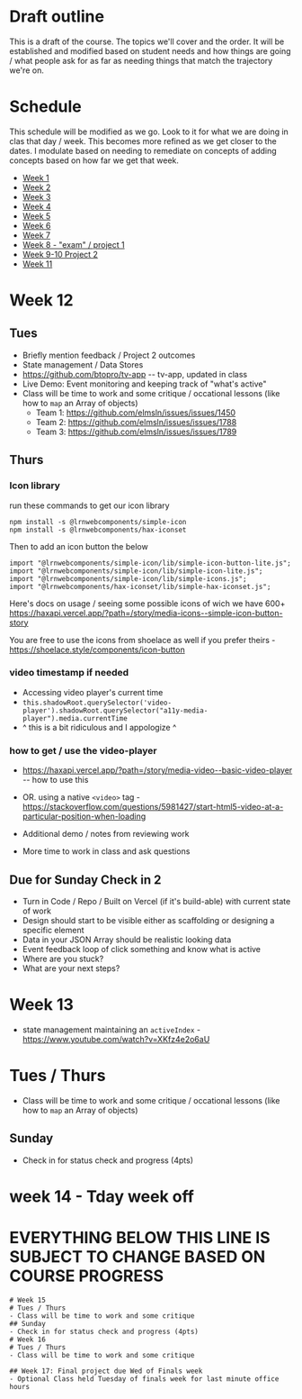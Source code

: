 # Draft outline
This is a draft of the course. The topics we'll cover and the order. It will be established and modified based on student needs and how things are going / what people ask for as far as needing things that match the trajectory we're on.

# Schedule
This schedule will be modified as we go. Look to it for what we are doing in clas that day / week. This becomes more refined as we get closer to the dates. I modulate based on needing to remediate on concepts of adding concepts based on how far we get that week.
- [Week 1](fa-23/week-1/README.md)
- [Week 2](fa-23/week-2/README.md)
- [Week 3](fa-23/week-3/README.md)
- [Week 4](fa-23/week-4/README.md)
- [Week 5](fa-23/week-5/README.md)
- [Week 6](fa-23/week-6/README.md)
- [Week 7](fa-23/week-7/README.md)
- [Week 8 - "exam" / project 1](fa-23/week-8/README.md)
- [Week 9-10 Project 2](fa-23/week-9/README.md)
- [Week 11](fa-23/week-11/README.md)
  
# Week 12
## Tues
- Briefly mention feedback / Project 2 outcomes
- State management / Data Stores
- https://github.com/btopro/tv-app -- tv-app, updated in class
- Live Demo: Event monitoring and keeping track of "what's active"
- Class will be time to work and some critique / occational lessons (like how to `map` an Array of objects)
  - Team 1: https://github.com/elmsln/issues/issues/1450
  - Team 2: https://github.com/elmsln/issues/issues/1788
  - Team 3: https://github.com/elmsln/issues/issues/1789

## Thurs
### Icon library
run these commands to get our icon library
```
npm install -s @lrnwebcomponents/simple-icon
npm install -s @lrnwebcomponents/hax-iconset
```
Then to add an icon button the below
```
import "@lrnwebcomponents/simple-icon/lib/simple-icon-button-lite.js";
import "@lrnwebcomponents/simple-icon/lib/simple-icon-lite.js";
import "@lrnwebcomponents/simple-icon/lib/simple-icons.js";
import "@lrnwebcomponents/hax-iconset/lib/simple-hax-iconset.js";
```
Here's docs on usage / seeing some possible icons of wich we have 600+ https://haxapi.vercel.app/?path=/story/media-icons--simple-icon-button-story

You are free to use the icons from shoelace as well if you prefer theirs - https://shoelace.style/components/icon-button

### video timestamp if needed
- Accessing video player's current time
- `this.shadowRoot.querySelector('video-player').shadowRoot.querySelector("a11y-media-player").media.currentTime`
- ^ this is a bit ridiculous and I appologize ^
### how to get / use the video-player
- https://haxapi.vercel.app/?path=/story/media-video--basic-video-player -- how to use this
- OR. using a native `<video>` tag - https://stackoverflow.com/questions/5981427/start-html5-video-at-a-particular-position-when-loading
- Additional demo / notes from reviewing work

- More time to work in class and ask questions

## Due for Sunday Check in 2
- Turn in Code / Repo / Built on Vercel (if it's build-able) with current state of work
- Design should start to be visible either as scaffolding or designing a specific element
- Data in your JSON Array should be realistic looking data
- Event feedback loop of click something and know what is active
- Where are you stuck?
- What are your next steps?



# Week 13
- state management maintaining an `activeIndex` - https://www.youtube.com/watch?v=XKfz4e2o6aU
# Tues / Thurs
- Class will be time to work and some critique / occational lessons (like how to `map` an Array of objects)
## Sunday
- Check in for status check and progress (4pts)

# week 14 - Tday week off

# EVERYTHING BELOW THIS LINE IS SUBJECT TO CHANGE BASED ON COURSE PROGRESS
~~~~~~
# Week 15
# Tues / Thurs
- Class will be time to work and some critique
## Sunday
- Check in for status check and progress (4pts)
# Week 16
# Tues / Thurs
- Class will be time to work and some critique

## Week 17: Final project due Wed of Finals week
- Optional Class held Tuesday of finals week for last minute office hours
~~~~~~
